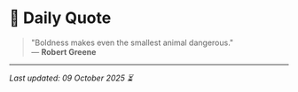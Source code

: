 # 📜 Daily Quote

> "Boldness makes even the smallest animal dangerous."  
> — **Robert Greene**

---

_Last updated: 09 October 2025 ⏳_
